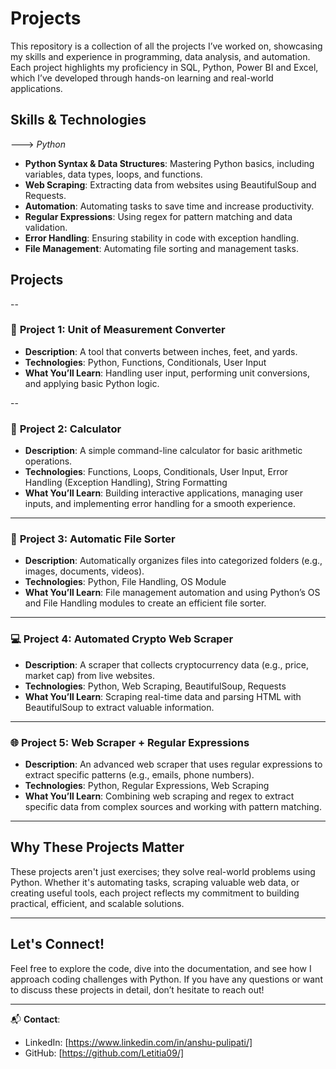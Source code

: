 # Projects
This repository is a collection of all the projects I’ve worked on, showcasing my skills and experience in programming, data analysis, and automation. Each project highlights my proficiency in SQL, Python, Power BI and Excel, which I’ve developed through hands-on learning and real-world applications.

## Skills & Technologies
---> *_Python_*
- **Python Syntax & Data Structures**: Mastering Python basics, including variables, data types, loops, and functions.
- **Web Scraping**: Extracting data from websites using BeautifulSoup and Requests.
- **Automation**: Automating tasks to save time and increase productivity.
- **Regular Expressions**: Using regex for pattern matching and data validation.
- **Error Handling**: Ensuring stability in code with exception handling.
- **File Management**: Automating file sorting and management tasks.

## Projects
--
### 📏 **Project 1: Unit of Measurement Converter**
- **Description**: A tool that converts between inches, feet, and yards.
- **Technologies**: Python, Functions, Conditionals, User Input
- **What You’ll Learn**: Handling user input, performing unit conversions, and applying basic Python logic.
  
--

### 🧮 **Project 2: Calculator**
- **Description**: A simple command-line calculator for basic arithmetic operations.
- **Technologies**: Functions, Loops, Conditionals, User Input, Error Handling (Exception Handling), String Formatting
- **What You’ll Learn**: Building interactive applications, managing user inputs, and implementing error handling for a smooth experience.

---

### 📂 **Project 3: Automatic File Sorter**
- **Description**: Automatically organizes files into categorized folders (e.g., images, documents, videos).
- **Technologies**: Python, File Handling, OS Module
- **What You’ll Learn**: File management automation and using Python’s OS and File Handling modules to create an efficient file sorter.

---

### 💻 **Project 4: Automated Crypto Web Scraper**
- **Description**: A scraper that collects cryptocurrency data (e.g., price, market cap) from live websites.
- **Technologies**: Python, Web Scraping, BeautifulSoup, Requests
- **What You’ll Learn**: Scraping real-time data and parsing HTML with BeautifulSoup to extract valuable information.

---

### 🌐 **Project 5: Web Scraper + Regular Expressions**
- **Description**: An advanced web scraper that uses regular expressions to extract specific patterns (e.g., emails, phone numbers).
- **Technologies**: Python, Regular Expressions, Web Scraping
- **What You’ll Learn**: Combining web scraping and regex to extract specific data from complex sources and working with pattern matching.

---

## Why These Projects Matter

These projects aren't just exercises; they solve real-world problems using Python. Whether it's automating tasks, scraping valuable web data, or creating useful tools, each project reflects my commitment to building practical, efficient, and scalable solutions.

---

## Let's Connect!

Feel free to explore the code, dive into the documentation, and see how I approach coding challenges with Python. If you have any questions or want to discuss these projects in detail, don’t hesitate to reach out!

---

📬 **Contact**:  
- LinkedIn: [https://www.linkedin.com/in/anshu-pulipati/]  
- GitHub: [https://github.com/Letitia09/]  
